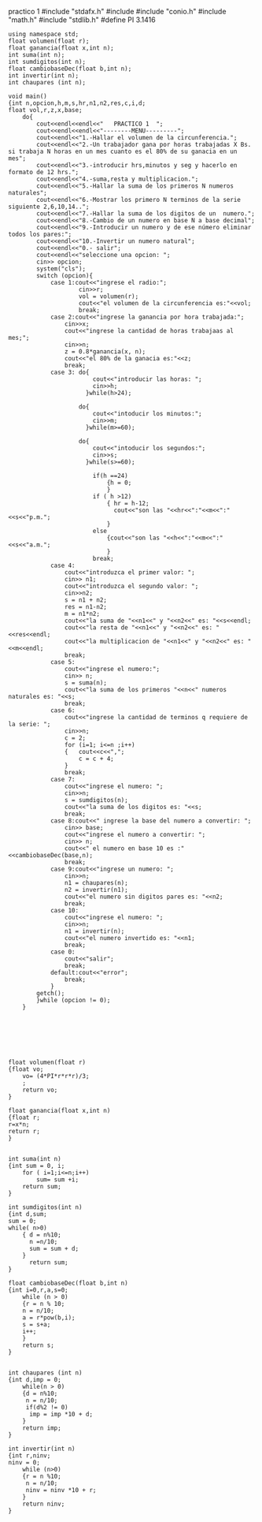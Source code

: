 practico 1
#include "stdafx.h"
	#include <iostream>
	#include "conio.h"
	#include "math.h"
	#include "stdlib.h"
	#define PI 3.1416
	
	using namespace std;
	float volumen(float r);
	float ganancia(float x,int n);
	int suma(int n);
	int sumdigitos(int n);
	float cambiobaseDec(float b,int n);
	int invertir(int n);     
	int chaupares (int n);
	
	void main()
	{int n,opcion,h,m,s,hr,n1,n2,res,c,i,d;
	float vol,r,z,x,base;
		do{
			cout<<endl<<endl<<"   PRACTICO 1  ";
			cout<<endl<<endl<<"--------MENU---------";
			cout<<endl<<"1.-Hallar el volumen de la circunferencia.";
			cout<<endl<<"2.-Un trabajador gana por horas trabajadas X Bs. si trabaja N horas en un mes cuanto es el 80% de su ganacia en un mes";
			cout<<endl<<"3.-introducir hrs,minutos y seg y hacerlo en formato de 12 hrs.";
			cout<<endl<<"4.-suma,resta y multiplicacion.";
			cout<<endl<<"5.-Hallar la suma de los primeros N numeros naturales";
			cout<<endl<<"6.-Mostrar los primero N terminos de la serie siguiente 2,6,10,14..";
			cout<<endl<<"7.-Hallar la suma de los digitos de un  numero.";
			cout<<endl<<"8.-Cambio de un numero en base N a base decimal";
			cout<<endl<<"9.-Introducir un numero y de ese número eliminar todos los pares:";
			cout<<endl<<"10.-Invertir un numero natural";
			cout<<endl<<"0.- salir";
			cout<<endl<<"seleccione una opcion: ";
			cin>> opcion;
			system("cls");
			switch (opcion){
				case 1:cout<<"ingrese el radio:";
						cin>>r;
						vol = volumen(r);
						cout<<"el volumen de la circunferencia es:"<<vol;
						break;
				case 2:cout<<"ingrese la ganancia por hora trabajada:";
					cin>>x;
					cout<<"ingrese la cantidad de horas trabajaas al mes;";
					cin>>n;
					z = 0.8*ganancia(x, n);
					cout<<"el 80% de la ganacia es:"<<z;
					break;
				case 3: do{
							cout<<"introducir las horas: ";
							cin>>h;
						  }while(h>24);
	
						do{
							cout<<"intoducir los minutos:";
							cin>>m;
						  }while(m>=60);
	
						do{
							cout<<"intoducir los segundos:";
							cin>>s;
						  }while(s>=60);
	
							if(h ==24)
								{h = 0;
								}
							if ( h >12)
								{ hr = h-12;
								  cout<<"son las "<<hr<<":"<<m<<":"<<s<<"p.m.";
								}
							else
								{cout<<"son las "<<h<<":"<<m<<":"<<s<<"a.m.";
								}
							break;
				case 4:
					cout<<"introduzca el primer valor: ";
					cin>> n1;
					cout<<"introduzca el segundo valor: ";
					cin>>n2;
					s = n1 + n2;
					res = n1-n2;
					m = n1*n2;
					cout<<"la suma de "<<n1<<" y "<<n2<<" es: "<<s<<endl;
					cout<<"la resta de "<<n1<<" y "<<n2<<" es: "<<res<<endl;
					cout<<"la multiplicacion de "<<n1<<" y "<<n2<<" es: "<<m<<endl;
					break;
				case 5:
					cout<<"ingrese el numero:";
					cin>> n;
					s = suma(n);
					cout<<"la suma de los primeros "<<n<<" numeros naturales es: "<<s;
					break;
				case 6:
					cout<<"ingrese la cantidad de terminos q requiere de la serie: ";
					cin>>n;
					c = 2;
					for (i=1; i<=n ;i++)
					{	cout<<c<<",";
						c = c + 4;
					}
					break;
				case 7:
					cout<<"ingrese el numero: ";
					cin>>n;
					s = sumdigitos(n);
					cout<<"la suma de los digitos es: "<<s;
					break;
				case 8:cout<<" ingrese la base del numero a convertir: ";
					cin>> base;
					cout<<"ingrese el numero a convertir: ";
					cin>> n;
					cout<<" el numero en base 10 es :"<<cambiobaseDec(base,n);
					break;
				case 9:cout<<"ingrese un numero: ";
					cin>>n;
					n1 = chaupares(n);
					n2 = invertir(n1);
					cout<<"el numero sin digitos pares es: "<<n2;
					break;
				case 10:
					cout<<"ingrese el numero: ";
					cin>>n;
					n1 = invertir(n);
					cout<<"el numero invertido es: "<<n1;
					break;
				case 0:
					cout<<"salir";
					break;
				default:cout<<"error";
					break;
				}
			getch();
			}while (opcion != 0);
		}
	
	
	
	
	
	
	
	float volumen(float r)
	{float vo;
		vo= (4*PI*r*r*r)/3;
		;
		return vo;
	}
	
	float ganancia(float x,int n)
	{float r;
	r=x*n;
	return r;
	}  
	
	
	int suma(int n)
	{int sum = 0, i;
		for ( i=1;i<=n;i++)
			sum= sum +i;
		return sum;
	}
	
	int sumdigitos(int n)
	{int d,sum;
	sum = 0;
	while( n>0)
		{ d = n%10;
		  n =n/10;
		  sum = sum + d;
		}
		  return sum;
	}
	
	float cambiobaseDec(float b,int n)
	{int i=0,r,a,s=0;
		while (n > 0)
		{r = n % 10;
		n = n/10;
		a = r*pow(b,i);
		s = s+a;
		i++;
		}
		return s;
	}
	
	
	int chaupares (int n)
	{int d,imp = 0;
		while(n > 0)
		{d = n%10;
		 n = n/10;
		 if(d%2 != 0)
		  imp = imp *10 + d;
		}
		return imp;
	}
	
	int invertir(int n)
	{int r,ninv;
	ninv = 0;
		while (n>0)
		{r = n %10;
		 n = n/10;
		 ninv = ninv *10 + r;
		}
		return ninv;
	}




